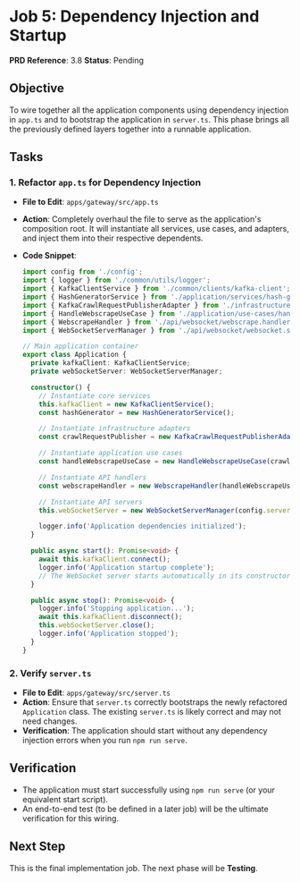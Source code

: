 # Job 5: Dependency Injection and Startup

**PRD Reference**: 3.8
**Status**: Pending

## Objective

To wire together all the application components using dependency injection in `app.ts` and to bootstrap the application in `server.ts`. This phase brings all the previously defined layers together into a runnable application.

## Tasks

### 1. Refactor `app.ts` for Dependency Injection

- **File to Edit**: `apps/gateway/src/app.ts`
- **Action**: Completely overhaul the file to serve as the application's composition root. It will instantiate all services, use cases, and adapters, and inject them into their respective dependents.
- **Code Snippet**:

  ```typescript
  import config from './config';
  import { logger } from './common/utils/logger';
  import { KafkaClientService } from './common/clients/kafka-client';
  import { HashGeneratorService } from './application/services/hash-generator.service';
  import { KafkaCrawlRequestPublisherAdapter } from './infrastructure/kafka/send-crawl-request.adapter';
  import { HandleWebscrapeUseCase } from './application/use-cases/handle-webscrape.use-case';
  import { WebscrapeHandler } from './api/websocket/webscrape.handler';
  import { WebSocketServerManager } from './api/websocket/websocket.server';

  // Main application container
  export class Application {
    private kafkaClient: KafkaClientService;
    private webSocketServer: WebSocketServerManager;

    constructor() {
      // Instantiate core services
      this.kafkaClient = new KafkaClientService();
      const hashGenerator = new HashGeneratorService();

      // Instantiate infrastructure adapters
      const crawlRequestPublisher = new KafkaCrawlRequestPublisherAdapter(this.kafkaClient);

      // Instantiate application use cases
      const handleWebscrapeUseCase = new HandleWebscrapeUseCase(crawlRequestPublisher, hashGenerator);

      // Instantiate API handlers
      const webscrapeHandler = new WebscrapeHandler(handleWebscrapeUseCase);

      // Instantiate API servers
      this.webSocketServer = new WebSocketServerManager(config.server.websocketPort, webscrapeHandler.handle.bind(webscrapeHandler));

      logger.info('Application dependencies initialized');
    }

    public async start(): Promise<void> {
      await this.kafkaClient.connect();
      logger.info('Application startup complete');
      // The WebSocket server starts automatically in its constructor.
    }

    public async stop(): Promise<void> {
      logger.info('Stopping application...');
      await this.kafkaClient.disconnect();
      this.webSocketServer.close();
      logger.info('Application stopped');
    }
  }
  ```

### 2. Verify `server.ts`

- **File to Edit**: `apps/gateway/src/server.ts`
- **Action**: Ensure that `server.ts` correctly bootstraps the newly refactored `Application` class. The existing `server.ts` is likely correct and may not need changes.
- **Verification**: The application should start without any dependency injection errors when you run `npm run serve`.

## Verification

- The application must start successfully using `npm run serve` (or your equivalent start script).
- An end-to-end test (to be defined in a later job) will be the ultimate verification for this wiring.

## Next Step

This is the final implementation job. The next phase will be **Testing**.
